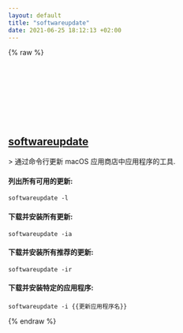```yaml
---
layout: default
title: "softwareupdate"
date: 2021-06-25 18:12:13 +02:00
---
```

{% raw %}
<h2 id="softwareupdate">
  <a href="/zh/osx/softwareupdate.html">softwareupdate</a> <a href="#softwareupdate"><svg class="icon">
    <use href="/assets/images/unicode_sprite.svg#link" />
  </svg></a>
</h2>
> 通过命令行更新 macOS 应用商店中应用程序的工具.

#### 列出所有可用的更新:
```shell
softwareupdate -l
```
#### 下载并安装所有更新:
```shell
softwareupdate -ia
```
#### 下载并安装所有推荐的更新:
```shell
softwareupdate -ir
```
#### 下载并安装特定的应用程序:
```shell
softwareupdate -i {{更新应用程序名}}
```
{% endraw %}